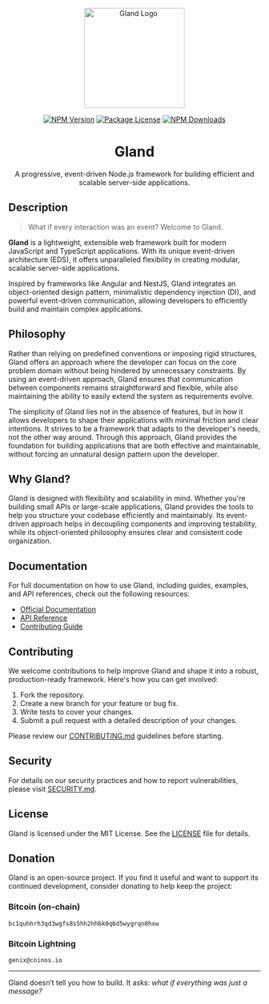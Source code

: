 <p align="center">
  <a href="#" target="blank"><img src="https://github.com/glandjs/glandjs.github.io/blob/main/public/logo.png" width="200" alt="Gland Logo" /></a>
</p>

<p align="center">
  <a href="https://npmjs.com/package/@glandjs/core" target="_blank"><img src="https://img.shields.io/npm/v/@glandjs/core.svg" alt="NPM Version" /></a>
  <a href="https://npmjs.com/package/@glandjs/core" target="_blank"><img src="https://img.shields.io/npm/l/@glandjs/core.svg" alt="Package License" /></a>
  <a href="https://npmjs.com/package/@glandjs/core" target="_blank"><img src="https://img.shields.io/npm/dm/@glandjs/core.svg" alt="NPM Downloads" /></a>
</p>

<h1 align="center">Gland</h1>

<p align="center">A progressive, event-driven Node.js framework for building efficient and scalable server-side applications.</p>

## Description

> What if every interaction was an event? Welcome to Gland.

**Gland** is a lightweight, extensible web framework built for modern JavaScript and TypeScript applications. With its unique event-driven architecture (EDS), it offers unparalleled flexibility in creating modular, scalable server-side applications.

Inspired by frameworks like Angular and NestJS, Gland integrates an object-oriented design pattern, minimalistic dependency injection (DI), and powerful event-driven communication, allowing developers to efficiently build and maintain complex applications.

## Philosophy

Rather than relying on predefined conventions or imposing rigid structures, Gland offers an approach where the developer can focus on the core problem domain without being hindered by unnecessary constraints. By using an event-driven approach, Gland ensures that communication between components remains straightforward and flexible, while also maintaining the ability to easily extend the system as requirements evolve.

The simplicity of Gland lies not in the absence of features, but in how it allows developers to shape their applications with minimal friction and clear intentions. It strives to be a framework that adapts to the developer's needs, not the other way around. Through this approach, Gland provides the foundation for building applications that are both effective and maintainable, without forcing an unnatural design pattern upon the developer.

## Why Gland?

Gland is designed with flexibility and scalability in mind. Whether you're building small APIs or large-scale applications, Gland provides the tools to help you structure your codebase efficiently and maintainably. Its event-driven approach helps in decoupling components and improving testability, while its object-oriented philosophy ensures clear and consistent code organization.

## Documentation

For full documentation on how to use Gland, including guides, examples, and API references, check out the following resources:

- [Official Documentation](#)
- [API Reference](#/api)
- [Contributing Guide](./docs/CONTRIBUTING.md)

## Contributing

We welcome contributions to help improve Gland and shape it into a robust, production-ready framework. Here's how you can get involved:

1. Fork the repository.
2. Create a new branch for your feature or bug fix.
3. Write tests to cover your changes.
4. Submit a pull request with a detailed description of your changes.

Please review our [CONTRIBUTING.md](./docs/CONTRIBUTING.md) guidelines before starting.

## Security

For details on our security practices and how to report vulnerabilities, please visit [SECURITY.md](./docs/SECURITY).

## License

Gland is licensed under the MIT License. See the [LICENSE](LICENSE) file for details.

## Donation

Gland is an open-source project. If you find it useful and want to support its continued development, consider donating to help keep the project:

### Bitcoin (on-chain)

`bc1quhhrh3qd3wgfs8s5hh2hh6k0q6d5wygrqn0hxw`

### Bitcoin Lightning

`genix@coinos.io`

---

Gland doesn’t tell you how to build.
It asks: _what if everything was just a message?_
